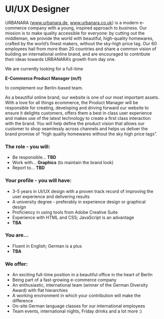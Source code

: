 # UI/UX Designer

URBANARA (www.urbanara.de, www.urbanara.co.uk) is a modern e-commerce company with a young,
inspired approach to business. Our mission is to make quality accessible for everyone:
by cutting out the middleman, we provide the world with beautiful, high-quality homewares,
crafted by the world’s finest makers, without the sky-high price tag. Our 60 employees hail
from more than 20 countries and share a common vision of building an international online brand,
and are encouraged to contribute their ideas towards URBANARA’s growth from day one.

We are currently looking for a full-time

**E-Commerce Product Manager (m/f)**

to complement our Berlin-based team.

As a beautiful online brand, our website is one of our most important assets. With a love for
all things ecommerce, the Product Manager will be responsible for creating, developing and
driving forward our website to ensure it delights customers, offers them a best in class
user experience and makes use of the latest technology to create a first class interaction
with the brand. You will help define the product vision that allows our customer to shop
seamlessly across channels and helps us deliver the brand promise of “high quality homewares
without the sky high price tags”.

### The role - you will:

- Be responsible... **TBD**
- Work with... **Graphics** (to maintain the brand look)
- Report to... **TBD**

### Your profile - you will have:

- 3-5 years in UI/UX design with a proven track record of improving the user
  experience and delivering results
- A university degree - preferably in experience design or graphical design
- Proficiency in using tools from Adobe Creative Suite
- Experience with HTML and CSS; JavaScript is an advantage
- **TBA**

### You are...

- Fluent in English; German is a plus
- **TBA**

### We offer:

- An exciting full-time position in a beautiful office in the heart of Berlin
- Being part of a fast-growing e-commerce company
- An enthusiastic, international team (winner of the German Diversity Award) with flat hierarchies
- A working environment in which your contribution will make the difference
- On-site German language classes for our international employees
- Team events, international nights, Friday drinks and a lot more :)
